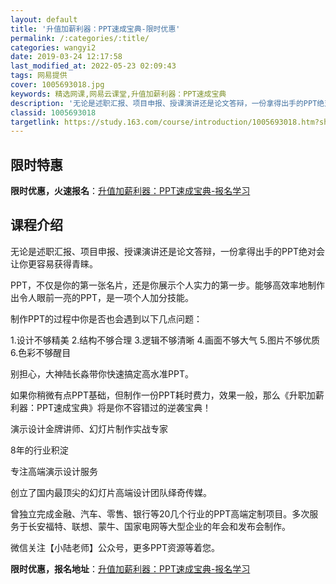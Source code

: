 ```yaml
---
layout: default
title: '升值加薪利器：PPT速成宝典-限时优惠'
permalink: /:categories/:title/
categories: wangyi2
date: 2019-03-24 12:17:58
last_modified_at: 2022-05-23 02:09:43
tags: 网易提供
cover: 1005693018.jpg
keywords: 精选网课,网易云课堂,升值加薪利器：PPT速成宝典
description: '无论是述职汇报、项目申报、授课演讲还是论文答辩，一份拿得出手的PPT绝对会让你更容易获得青睐。PPT，不仅是你的第一张名'
classid: 1005693018
targetlink: https://study.163.com/course/introduction/1005693018.htm?share=1&shareId=1025206652&utm_campaign=share&utm_medium=iphoneShare&utm_source=&utm_u=1025206652
---
```


## 限时特惠

**限时优惠，火速报名**：[升值加薪利器：PPT速成宝典-报名学习](https://study.163.com/course/introduction/1005693018.htm?share=1&shareId=1025206652&utm_campaign=share&utm_medium=iphoneShare&utm_source=&utm_u=1025206652)

## 课程介绍

无论是述职汇报、项目申报、授课演讲还是论文答辩，一份拿得出手的PPT绝对会让你更容易获得青睐。

PPT，不仅是你的第一张名片，还是你展示个人实力的第一步。能够高效率地制作出令人眼前一亮的PPT，是一项个人加分技能。

制作PPT的过程中你是否也会遇到以下几点问题：

1.设计不够精美  2.结构不够合理  3.逻辑不够清晰  4.画面不够大气  5.图片不够优质  6.色彩不够醒目



别担心，大神陆长淼带你快速搞定高水准PPT。

如果你稍微有点PPT基础，但制作一份PPT耗时费力，效果一般，那么《升职加薪利器：PPT速成宝典》将是你不容错过的逆袭宝典！



演示设计金牌讲师、幻灯片制作实战专家

8年的行业积淀

专注高端演示设计服务

创立了国内最顶尖的幻灯片高端设计团队绎奇传媒。

曾独立完成金融、汽车、零售、银行等20几个行业的PPT高端定制项目。多次服务于长安福特、联想、蒙牛、国家电网等大型企业的年会和发布会制作。



微信关注【小陆老师】公众号，更多PPT资源等着您。

**限时优惠，报名地址**：[升值加薪利器：PPT速成宝典-报名学习](https://study.163.com/course/introduction/1005693018.htm?share=1&shareId=1025206652&utm_campaign=share&utm_medium=iphoneShare&utm_source=&utm_u=1025206652)

